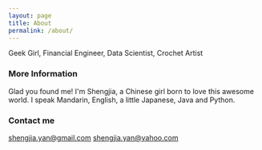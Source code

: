```yaml
---
layout: page
title: About
permalink: /about/
---
```


Geek Girl, Financial Engineer, Data Scientist, Crochet Artist

### More Information

Glad you found me! I'm Shengjia, a Chinese girl born to love this awesome world. I speak Mandarin, English, a little Japanese, Java and Python.

### Contact me

[shengjia.yan@gmail.com](mailto:shengjia.yan@gmail.com)
[shengjia.yan@yahoo.com](mailto:shengjia.yan@yahoo.com)
